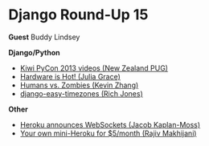 # Django Round-Up 15

**Guest**
Buddy Lindsey

**Django/Python**
* [Kiwi PyCon 2013 videos (New Zealand PUG)](https://www.youtube.com/playlist?list=PLBGl1tVyiWQSo72G6Epf0WUrLqD1edGcA)
* [Hardware is Hot! (Julia Grace)](http://juliahgrace.com/intro-hardware-hacking-arduino.html)
* [Humans vs. Zombies (Kevin Zhang)](https://uchicagohvz.org/about/)
* [django-easy-timezones (Rich Jones)](http://gun.io/blog/django-easy-timezones/)

**Other**
* [Heroku announces WebSockets (Jacob Kaplan-Moss)](https://blog.heroku.com/archives/2013/10/8/websockets-public-beta)
* [Your own mini-Heroku for $5/month (Rajiv Makhijani)](http://blog.rajivm.com/your-own-mini-heroku-for-5-dollars-per-month.html)

